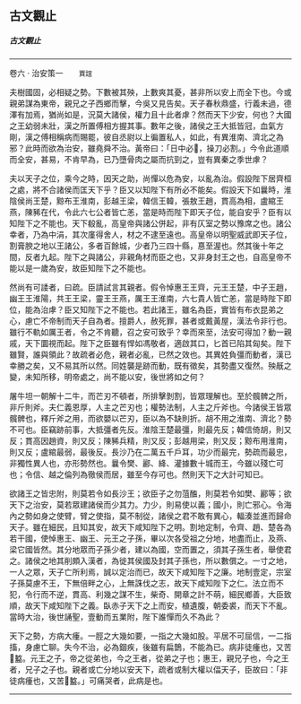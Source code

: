 

## 古文觀止

##### 古文觀止

* * *

卷六 ‧ 治安策一　　`賈誼`

夫樹國固，必相疑之勢。下數被其殃，上數爽其憂，甚非所以安上而全下也。今或親弟謀為東帝，親兄之子西鄉而擊，今吳又見告矣。天子春秋鼎盛，行義未過，德澤有加焉，猶尚如是，況莫大諸侯，權力且十此者虖？然而天下少安，何也？大國之王幼弱未壯，漢之所置傅相方握其事。數年之後，諸侯之王大抵皆冠，血氣方剛，漢之傅相稱病而賜罷，彼自丞尉以上徧置私人，如此，有異淮南、濟北之為邪？此時而欲為治安，雖堯舜不治。黃帝曰：「日中必𤑒，操刀必割。」今令此道順而全安，甚易，不肯早為，已乃墮骨肉之屬而抗剄之，豈有異秦之季世虖？

夫以天子之位，乘今之時，因天之助，尚憚以危為安，以亂為治。假設陛下居齊桓之處，將不合諸侯而匡天下乎？臣又以知陛下有所必不能矣。假設天下如曩時，淮陰侯尚王楚，黥布王淮南，彭越王梁，韓信王韓，張敖王趙，貫高為相，盧綰王燕，陳豨在代，令此六七公者皆亡恙，當是時而陛下即天子位，能自安乎？臣有以知陛下之不能也。天下殽亂，高皇帝與諸公併起，非有仄室之勢以豫席之也。諸公幸者，乃為中涓，其次廑得舍人，材之不逮至遠也。高皇帝以明聖威武即天子位，割膏腴之地以王諸公，多者百餘城，少者乃三四十縣，惪至渥也。然其後十年之間，反者九起。陛下之與諸公，非親角材而臣之也，又非身封王之也，自高皇帝不能以是一歲為安，故臣知陛下之不能也。

然尚有可諉者，曰疏。臣請試言其親者。假令悼惠王王齊，元王王楚，中子王趙，幽王王淮陽，共王王梁，靈王王燕，厲王王淮南，六七貴人皆亡恙，當是時陛下即位，能為治虖？臣又知陛下之不能也。若此諸王，雖名為臣，實皆有布衣昆弟之心，慮亡不帝制而天子自為者。擅爵人，赦死罪，甚者或戴黃屋，漢法令非行也。雖行不軌如厲王者，令之不肯聽，召之安可致乎？幸而來至，法安可得加？動一親戚，天下圜視而起。陛下之臣雖有悍如馮敬者，適啟其口，匕首已陷其匈矣。陛下雖賢，誰與領此？故疏者必危，親者必亂，已然之效也。其異姓負彊而動者，漢已幸勝之矣，又不易其所以然。同姓襲是跡而動，既有徵矣，其勢盡又復然。殃旤之變，未知所移，明帝處之，尚不能以安，後世將如之何？

屠牛坦一朝解十二牛，而芒刃不頓者，所排擊剝割，皆眾理解也。至於髖髀之所，非斤則斧。夫仁義恩厚，人主之芒刃也；權勢法制，人主之斤斧也。今諸侯王皆眾髖髀也，釋斤斧之用，而欲嬰以芒刃，臣以為不缺則折。胡不用之淮南、濟北？勢不可也。臣竊跡前事，大抵彊者先反。淮陰王楚最彊，則最先反；韓信倚胡，則又反；貫高因趙資，則又反；陳豨兵精，則又反；彭越用梁，則又反；黥布用淮南，則又反；盧綰最弱，最後反。長沙乃在二萬五千戶耳，功少而最完，勢疏而最忠，非獨性異人也，亦形勢然也。曩令樊、酈、絳、灌據數十城而王，今雖以殘亡可也；令信、越之倫列為徹侯而居，雖至今存可也。然則天下之大計可知已。

欲諸王之皆忠附，則莫若令如長沙王；欲臣子之勿菹醢，則莫若令如樊、酈等；欲天下之治安，莫若眾建諸侯而少其力。力少，則易使以義；國小，則亡邪心。令海內之勢如身之使臂，臂之使指，莫不制從，諸侯之君不敢有異心，輻湊並進而歸命天子。雖在細民，且知其安，故天下咸知陛下之明。割地定制，令齊、趙、楚各為若干國，使悼惠王、幽王、元王之子孫，畢以次各受祖之分地，地盡而止，及燕、梁它國皆然。其分地眾而子孫少者，建以為國，空而置之，須其子孫生者，舉使君之。諸侯之地其削頗入漢者，為徙其侯國及封其子孫也，所以數償之。一寸之地，一人之眾，天子亡所利焉，誠以定治而已，故天下咸知陛下之廉。地制壹定，宗室子孫莫慮不王，下無倍畔之心，上無誅伐之志，故天下咸知陛下之仁。法立而不犯，令行而不逆，貫高、利幾之謀不生，柴奇、開章之計不萌，細民鄉善，大臣致順，故天下咸知陛下之義。臥赤子天下之上而安，植遺腹，朝委裘，而天下不亂。當時大治，後世誦聖，壹動而五業附，陛下誰憚而久不為此？

天下之勢，方病大瘇。一脛之大幾如要，一指之大幾如股。平居不可屈信，一二指搐，身慮亡聊。失今不治，必為錮疾，後雖有扁鵲，不能為已。病非徒瘇也，又苦𨂂盭。元王之子，帝之從弟也，今之王者，從弟之子也；惠王，親兄子也，今之王者，兄子之子也。親者或亡分地以安天下，疏者或制大權以偪天子，臣故曰：「非徒病瘇也，又苦𨂂盭。」可痛哭者，此病是也。

* * *

